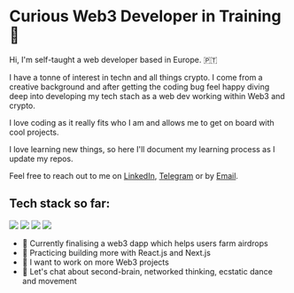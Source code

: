 # Curious Web3 Developer in Training 🤖

Hi, I'm self-taught a web developer based in Europe. 🇵🇹

I have a tonne of interest in techn and all things crypto. I come from a creative background and after getting the coding bug feel happy diving deep into developing my tech stach as a web dev working within Web3 and crypto.

I love coding as it really fits who I am and allows me to get on board with cool projects.

I love learning new things, so here I'll document my learning process as I update my repos. 

Feel free to reach out to me on [LinkedIn](https://www.linkedin.com/in/henrywillmott/), [Telegram](https://t.me/kokosthief) or by [Email](mailto:hello@hrwillmott.com).

## Tech stack so far:
![](https://img.shields.io/badge/Code-Git-informational?style=flat&logo=Git&logoColor=f05032&color=20232a)
![](https://img.shields.io/badge/Code-HTML5-informational?style=flat&logo=HTML5&logoColor=e34f26&color=20232a)
![](https://img.shields.io/badge/Code-CSS3-informational?style=flat&logo=CSS3&logoColor=157286&color=20232a)
![](https://img.shields.io/badge/Code-JavaScript_(ES6+)-informational?style=flat&logo=JavaScript&logoColor=f7df1e&color=20232a)

- 🔭 Currently finalising a web3 dapp which helps users farm airdrops
- 🌱 Practicing building more with React.js and Next.js
- 👯 I want to work on more Web3 projects
- 💬 Let's chat about second-brain, networked thinking, ecstatic dance and movement
